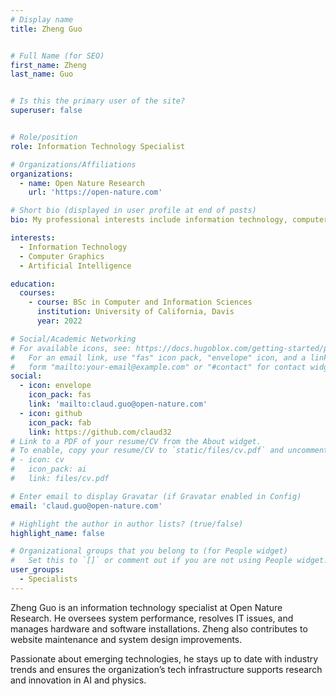 ```yaml
---
# Display name
title: Zheng Guo


# Full Name (for SEO)
first_name: Zheng
last_name: Guo


# Is this the primary user of the site?
superuser: false


# Role/position
role: Information Technology Specialist

# Organizations/Affiliations
organizations:
  - name: Open Nature Research
    url: 'https://open-nature.com'

# Short bio (displayed in user profile at end of posts)
bio: My professional interests include information technology, computer graphics and artificial intelligence.

interests:
  - Information Technology
  - Computer Graphics
  - Artificial Intelligence

education:
  courses:
    - course: BSc in Computer and Information Sciences
      institution: University of California, Davis
      year: 2022

# Social/Academic Networking
# For available icons, see: https://docs.hugoblox.com/getting-started/page-builder/#icons
#   For an email link, use "fas" icon pack, "envelope" icon, and a link in the
#   form "mailto:your-email@example.com" or "#contact" for contact widget.
social:
  - icon: envelope
    icon_pack: fas
    link: 'mailto:claud.guo@open-nature.com'
  - icon: github
    icon_pack: fab
    link: https://github.com/claud32
# Link to a PDF of your resume/CV from the About widget.
# To enable, copy your resume/CV to `static/files/cv.pdf` and uncomment the lines below.
# - icon: cv
#   icon_pack: ai
#   link: files/cv.pdf

# Enter email to display Gravatar (if Gravatar enabled in Config)
email: 'claud.guo@open-nature.com'

# Highlight the author in author lists? (true/false)
highlight_name: false

# Organizational groups that you belong to (for People widget)
#   Set this to `[]` or comment out if you are not using People widget.
user_groups:
  - Specialists
---
```


Zheng Guo is an information technology specialist at Open Nature Research. He oversees system performance, resolves IT issues, and manages hardware and software installations. Zheng also contributes to website maintenance and system design improvements.


Passionate about emerging technologies, he stays up to date with industry trends and ensures the organization’s tech infrastructure supports research and innovation in AI and physics.



